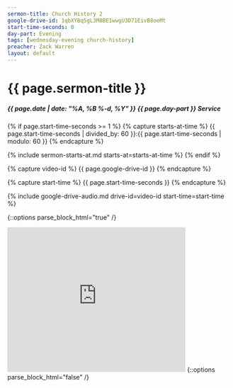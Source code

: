 ```yaml
---
sermon-title: Church History 2
google-drive-id: 1qbXYBq5gL3M8BE1wwgU3D71EivB8oeMt
start-time-seconds: 0
day-part: Evening
tags: [wednesday-evening church-history]
preacher: Zack Warren
layout: default
---
```


# {{ page.sermon-title }}

##### {{ page.date | date: "%A, %B %-d, %Y" }} {{ page.day-part }} Service

{% if page.start-time-seconds >= 1 %}
{% capture starts-at-time %}
{{ page.start-time-seconds | divided_by: 60 }}:{{ page.start-time-seconds | modulo: 60 }}
{% endcapture %}

{% include sermon-starts-at.md starts-at=starts-at-time %}
{% endif %}

{% capture video-id %}
{{ page.google-drive-id }}
{% endcapture %}

{% capture start-time %}
{{ page.start-time-seconds }}
{% endcapture %}

{% include google-drive-audio.md drive-id=video-id start-time=start-time %}

{::options parse_block_html="true" /}
<iframe src="https://onedrive.live.com/embed?cid=19DF4E5D38A1B8EB&resid=19DF4E5D38A1B8EB%2146834&authkey=AOlHRzAVrkalm0k&em=2" width="402" height="327" frameborder="0" scrolling="no"></iframe>
{::options parse_block_html="false" /}
